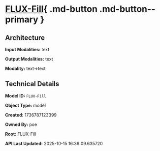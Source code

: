 # [FLUX-Fill](https://poe.com/FLUX-Fill){ .md-button .md-button--primary }

## Architecture

**Input Modalities:** text

**Output Modalities:** text

**Modality:** text->text


## Technical Details

**Model ID:** `FLUX-Fill`

**Object Type:** model

**Created:** 1736787123399

**Owned By:** poe

**Root:** FLUX-Fill

**API Last Updated:** 2025-10-15 16:36:09.635720
